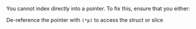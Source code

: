 
You cannot index directly into a pointer. To fix this, ensure that you either:

De-reference the pointer with `(*p)` to access the struct or slice